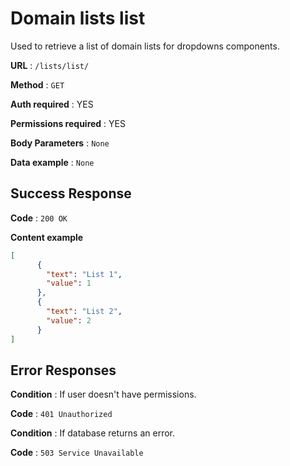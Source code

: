 # Domain lists list

Used to retrieve a list of domain lists for dropdowns components.

**URL** : `/lists/list/`

**Method** : `GET`

**Auth required** : YES

**Permissions required** : YES

**Body Parameters** : `None`

**Data example** : `None`

## Success Response

**Code** : `200 OK`

**Content example**

```json
[
      {
        "text": "List 1",
        "value": 1
      },
      {
        "text": "List 2",
        "value": 2
      }
]
```

## Error Responses

**Condition** : If user doesn't have permissions.

**Code** : `401 Unauthorized`

**Condition** : If database returns an error.

**Code** : `503 Service Unavailable`